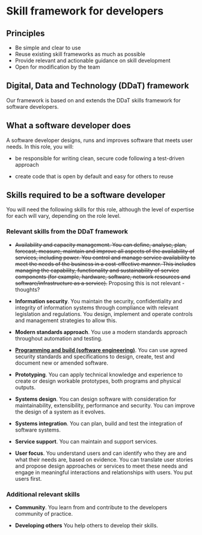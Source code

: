 # Skill framework for developers

## Principles

* Be simple and clear to use
* Reuse existing skill frameworks as much as possible
* Provide relevant and actionable guidance on skill development
* Open for modification by the team

## Digital, Data and Technology (DDaT) framework 

Our framework is based on and extends the DDaT skills framework for software developers. 

## What a software developer does

A software developer designs, runs and improves software that meets user needs. In this role, you will:

* be responsible for writing clean, secure code following a test-driven approach

* create code that is open by default and easy for others to reuse


## Skills required to be a software developer
You will need the following skills for this role, although the level of expertise for each will vary, depending on the role level.

### Relevant skills from the DDaT framework


* ~~Availability and capacity management. You can define, analyse, plan, forecast, measure, maintain and improve all aspects of the availability of services, including power. You control and manage service availability to meet the needs of the business in a cost-effective manner. This includes managing the capability, functionality and sustainability of service components (for example, hardware, software, network resources and software/infrastructure as a service).~~ Proposing this is not relevant - thoughts?

* **Information security**. You maintain the security, confidentiality and integrity of information systems through compliance with relevant legislation and regulations. You design, implement and operate controls and management strategies to allow this.

* **Modern standards approach**. You use a modern standards approach throughout automation and testing.

* **[Programming and build (software engineering)](skills/programming.md)**. You can use agreed security standards and specifications to design, create, test and document new or amended software.

* **Prototyping**. You can apply technical knowledge and experience to create or design workable prototypes, both programs and physical outputs.

* **Systems design**. You can design software with consideration for maintainability, extensibility, performance and security. You can improve the design of a system as it evolves.

* **Systems integration**. You can plan, build and test the integration of software systems.

* **Service support**. You can maintain and support services.

* **User focus**. You understand users and can identify who they are and what their needs are, based on evidence. You can translate user stories and propose design approaches or services to meet these needs and engage in meaningful interactions and relationships with users. You put users first. 

### Additional relevant skills 

* **Community**. You learn from and contribute to the developers community of practice. 

* **Developing others** You help others to develop their skills.



